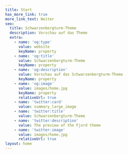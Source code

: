 ```yaml
---
title: Start
has_more_link: true
more_link_text: Weiter
seo:
  title: Schwarzenbergturm-Theme
  description: Vorschau auf das Theme
  extra:
    - name: 'og:type'
      value: website
      keyName: property
    - name: 'og:title'
      value: Schwarzenbergturm-Theme
      keyName: property
    - name: 'og:description'
      value: Vorschau auf das Schwarzenbergturm-Theme
      keyName: property
    - name: 'og:image'
      value: images/home.jpg
      keyName: property
      relativeUrl: true
    - name: 'twitter:card'
      value: summary_large_image
    - name: 'twitter:title'
      value: Schwarzenbergturm-Theme
    - name: 'twitter:description'
      value: The preview of the Fjord theme
    - name: 'twitter:image'
      value: images/home.jpg
      relativeUrl: true
layout: home
---
```

